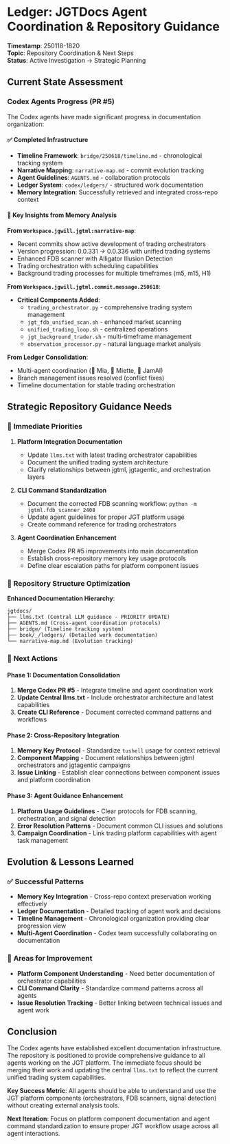 # Ledger: JGTDocs Agent Coordination & Repository Guidance

**Timestamp**: 250118-1820  
**Topic**: Repository Coordination & Next Steps  
**Status**: Active Investigation → Strategic Planning

## Current State Assessment

### Codex Agents Progress (PR #5)
The Codex agents have made significant progress in documentation organization:

#### ✅ **Completed Infrastructure**
- **Timeline Framework**: `bridge/250618/timeline.md` - chronological tracking system
- **Narrative Mapping**: `narrative-map.md` - commit evolution tracking  
- **Agent Guidelines**: `AGENTS.md` - collaboration protocols
- **Ledger System**: `codex/ledgers/` - structured work documentation
- **Memory Integration**: Successfully retrieved and integrated cross-repo context

#### 🎯 **Key Insights from Memory Analysis**

**From `Workspace.jgwill.jgtml:narrative-map`**:
- Recent commits show active development of trading orchestrators
- Version progression: 0.0.331 → 0.0.336 with unified trading systems
- Enhanced FDB scanner with Alligator Illusion Detection
- Trading orchestration with scheduling capabilities
- Background trading processes for multiple timeframes (m5, m15, H1)

**From `Workspace.jgwill.jgtml.commit.message.250618`**:
- **Critical Components Added**:
  - `trading_orchestrator.py` - comprehensive trading system management
  - `jgt_fdb_unified_scan.sh` - enhanced market scanning
  - `unified_trading_loop.sh` - centralized operations
  - `jgt_background_trader.sh` - multi-timeframe management
  - `observation_processor.py` - natural language market analysis

**From Ledger Consolidation**:
- Multi-agent coordination (🧠 Mia, 🌸 Miette, 🎸 JamAI)
- Branch management issues resolved (conflict fixes)
- Timeline documentation for stable trading orchestration

## Strategic Repository Guidance Needs

### 🎯 **Immediate Priorities**

1. **Platform Integration Documentation**
   - Update `llms.txt` with latest trading orchestrator capabilities
   - Document the unified trading system architecture
   - Clarify relationships between jgtml, jgtagentic, and orchestration layers

2. **CLI Command Standardization**
   - Document the corrected FDB scanning workflow: `python -m jgtml.fdb_scanner_2408`
   - Update agent guidelines for proper JGT platform usage
   - Create command reference for trading orchestrators

3. **Agent Coordination Enhancement**
   - Merge Codex PR #5 improvements into main documentation
   - Establish cross-repository memory key usage protocols
   - Define clear escalation paths for platform component issues

### 🔧 **Repository Structure Optimization**

**Enhanced Documentation Hierarchy**:
```
jgtdocs/
├── llms.txt (Central LLM guidance - PRIORITY UPDATE)
├── AGENTS.md (Cross-agent coordination protocols)
├── bridge/ (Timeline tracking system)
├── book/_/ledgers/ (Detailed work documentation)
└── narrative-map.md (Evolution tracking)
```

### 🚀 **Next Actions**

#### Phase 1: Documentation Consolidation
1. **Merge Codex PR #5** - Integrate timeline and agent coordination work
2. **Update Central llms.txt** - Include orchestrator architecture and latest capabilities
3. **Create CLI Reference** - Document corrected command patterns and workflows

#### Phase 2: Cross-Repository Integration  
1. **Memory Key Protocol** - Standardize `tushell` usage for context retrieval
2. **Component Mapping** - Document relationships between jgtml orchestrators and jgtagentic campaigns
3. **Issue Linking** - Establish clear connections between component issues and platform coordination

#### Phase 3: Agent Guidance Enhancement
1. **Platform Usage Guidelines** - Clear protocols for FDB scanning, orchestration, and signal detection
2. **Error Resolution Patterns** - Document common CLI issues and solutions
3. **Campaign Coordination** - Link trading platform capabilities with agent task management

## Evolution & Lessons Learned

### ✅ **Successful Patterns**
- **Memory Key Integration** - Cross-repo context preservation working effectively
- **Ledger Documentation** - Detailed tracking of agent work and decisions
- **Timeline Management** - Chronological organization providing clear progression view
- **Multi-Agent Coordination** - Codex team successfully collaborating on documentation

### 🔄 **Areas for Improvement**
- **Platform Component Understanding** - Need better documentation of orchestrator capabilities
- **CLI Command Clarity** - Standardize command patterns across all agents
- **Issue Resolution Tracking** - Better linking between technical issues and agent work

## Conclusion

The Codex agents have established excellent documentation infrastructure. The repository is positioned to provide comprehensive guidance to all agents working on the JGT platform. The immediate focus should be merging their work and updating the central `llms.txt` to reflect the current unified trading system capabilities.

**Key Success Metric**: All agents should be able to understand and use the JGT platform components (orchestrators, FDB scanners, signal detection) without creating external analysis tools.

**Next Iteration**: Focus on platform component documentation and agent command standardization to ensure proper JGT workflow usage across all agent interactions. 
